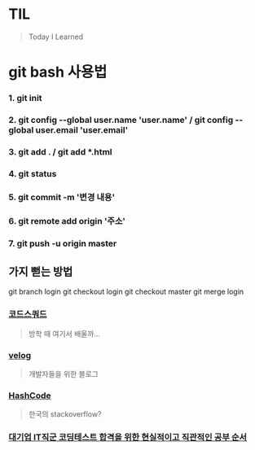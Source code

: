 ﻿# TIL
>Today I Learned

# git bash 사용법

### 1. git init

### 2. git config --global user.name 'user.name' / git config --global user.email 'user.email'

### 3. git add . / git add *.html

### 4. git status

### 5. git commit -m '변경 내용'

### 6. git remote add origin '주소'

### 7. git push -u origin master

## 가지 뻗는 방법
git branch login
git checkout login
git checkout master
git merge login

### [코드스쿼드](https://codesquad.kr/)
> 방학 때 여기서 배울까...

### [velog](https://velog.io/)
> 개발자들을 위한 블로그

### [HashCode](https://hashcode.co.kr/)
> 한국의 stackoverflow?

### [대기업 IT직군 코딩테스트 합격을 위한 현실적이고 직관적인 공부 순서](https://www.youtube.com/watch?v=ukkLCl9yBvE&t=508s)
